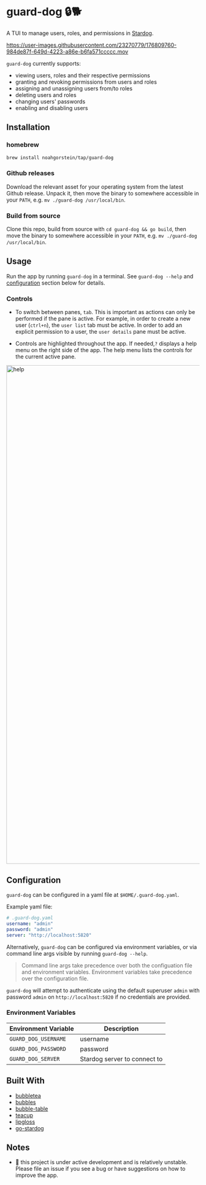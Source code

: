 # guard-dog 🔒🐕

A TUI to manage users, roles, and permissions in [Stardog](https://www.stardog.com/).

https://user-images.githubusercontent.com/23270779/176809760-984de87f-649d-4223-a86e-b6fa571ccccc.mov

`guard-dog` currently supports:
- viewing users, roles and their respective permissions
- granting and revoking permissions from users and roles
- assigning and unassigning users from/to roles
- deleting users and roles
- changing users' passwords
- enabling and disabling users

## Installation

### homebrew

```bash
brew install noahgorstein/tap/guard-dog
```

### Github releases

Download the relevant asset for your operating system from the latest Github release. Unpack it, then move the binary to somewhere accessible in your `PATH`, e.g. `mv ./guard-dog /usr/local/bin`.

### Build from source

Clone this repo, build from source with `cd guard-dog && go build`, then move the binary to somewhere accessible in your `PATH`, e.g. `mv ./guard-dog /usr/local/bin`.

## Usage

Run the app by running `guard-dog` in a terminal. See `guard-dog --help` and [configuration](#configuration) section below for details.

### Controls

- To switch between panes, `tab`. This is important as actions can only be performed if the pane is active. For example, in order to create a new user (`ctrl+n`), the `user list` tab must be active. In order to add an explicit permission to a user, the `user details` pane must be active. 
  
-  Controls are highlighted throughout the app. If needed,`?` displays a help menu on the right side of the app. The help menu lists the controls for the current active pane. 

<img width="1298" alt="help" src="https://user-images.githubusercontent.com/23270779/176811048-3c5879d7-4f28-40f7-9064-8c9f8e5df59b.png">

## Configuration

`guard-dog` can be configured in a yaml file at `$HOME/.guard-dog.yaml`.

Example yaml file:

```yaml
# .guard-dog.yaml
username: "admin"
password: "admin"
server: "http://localhost:5820"
```

Alternatively, `guard-dog` can be configured via environment variables, or via command line args visible by running `guard-dog --help`.

> Command line args take precedence over both the configuation file and environment variables. Environment variables take precedence over the configuration file.

`guard-dog` will attempt to authenticate using the default superuser `admin` with password `admin` on `http://localhost:5820` if no credentials are provided.

### Environment Variables

| Environment Variable  |  Description |
|---|---|
| `GUARD_DOG_USERNAME`  | username |
| `GUARD_DOG_PASSWORD`  | password |
| `GUARD_DOG_SERVER`  | Stardog server to connect to |


## Built With

- [bubbletea](https://github.com/charmbracelet/bubbletea)
- [bubbles](https://github.com/charmbracelet/bubbles)
- [bubble-table](https://github.com/Evertras/bubble-table)
- [teacup](https://github.com/knipferrc/teacup)
- [lipgloss](https://github.com/charmbracelet/lipgloss)
- [go-stardog](https://github.com/noahgorstein/go-stardog)

## Notes

- 🚧 this project is under active development and is relatively unstable. Please file an issue if you see a bug or have suggestions on how to improve the app.

